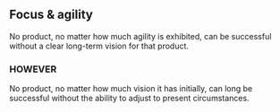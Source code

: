 ##  Focus &amp; agility

<p class="fragment">No product, no matter how much agility is exhibited, can be successful without a clear long-term vision for that product.</p>

<h3 class="fragment"><span class="grow">HOWEVER</span></h3>

<p class="fragment">No product, no matter how much vision it has initially, can long be successful without the ability to adjust to present circumstances.</p>
